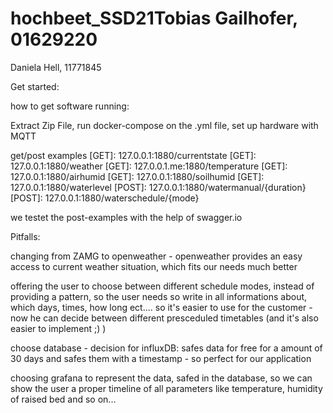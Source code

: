# hochbeet_SSD21Tobias Gailhofer, 01629220
Daniela Hell, 11771845

Get started:

how to get software running:

Extract Zip File, run docker-compose on the .yml file, set up hardware with MQTT

get/post examples
[GET]: 127.0.0.1:1880/currentstate
[GET]: 127.0.0.1:1880/weather
[GET]: 127.0.0.1.me:1880/temperature
[GET]: 127.0.0.1:1880/airhumid
[GET]: 127.0.0.1:1880/soilhumid
[GET]: 127.0.0.1:1880/waterlevel
[POST]: 127.0.0.1:1880/watermanual/{duration}
[POST]: 127.0.0.1:1880/waterschedule/{mode}


we testet the post-examples with the help of swagger.io



Pitfalls:

changing from ZAMG to openweather - openweather provides an easy access to current weather situation,
which fits our needs much better

offering the user to choose between different schedule modes, instead of providing a pattern, so the user
needs so write in all informations about, which days, times, how long ect.... so it's easier
to use for the customer - now he can decide between different presceduled timetables
(and it's also easier to implement ;) )

choose database - decision for influxDB: safes data for free for a amount of 30 days
and safes them with a timestamp - so perfect for our application

choosing grafana to represent the data, safed in the database, so we can show the user
a proper timeline of all parameters like temperature, humidity of raised bed and so on...
